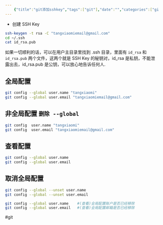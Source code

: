 ```yaml
---
    {"title":"git添加sshkey","tags":["git"],"date":"","categories":["git"],"cover":"https://cdn.jsdelivr.net/gh/im/oss@master/gallery/24.svg","thumbnail":"https://cdn.jsdelivr.net/gh/im/oss@master/gallery/24.svg"}
---
```

    
-   创建 SSH Key
```bash
ssh-keygen -t rsa -C "tangxiaomiemail@gmail.com"
cd ~/.ssh
cat id_rsa.pub
```

如果一切顺利的话，可以在用户主目录里找到 .ssh 目录，里面有 `id_rsa` 和 `id_rsa.pub` 两个文件，这两个就是 SSH Key 的秘钥对，id_rsa 是私钥，不能泄露出去，id_rsa.pub 是公钥，可以放心地告诉任何人.


## 全局配置

```bash
git config --global user.name "tangxiaomi"
git config --global user.email "tangxiaomiemail@gmail.com"
```

## 非全局配置 `删除 --global`

```bash
git config  user.name "tangxiaomi"
git config  user.email "tangxiaomiemail@gmail.com"
```

## 查看配置

```bash
git config --global user.name
git config --global user.email
```

## 取消全局配置

```bash
git config --global --unset user.name
git config --global --unset user.email

git config --global user.name    #(查看)全局配置账户是否已经移除
git config --global user.email   #(查看)全局配置邮箱是否已经移除
```

#git